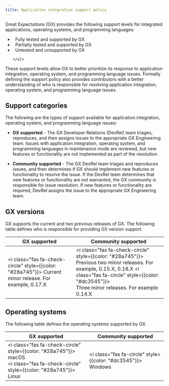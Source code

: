 ```yaml
---
title: Application integration support policy
---
```


Great Expectations (GX) provides the following support levels for integrated applications, operating systems, and programming languages:

<link rel="stylesheet" href="https://cdnjs.cloudflare.com/ajax/libs/font-awesome/6.0.0-beta3/css/all.min.css" crossorigin="anonymous" referrerpolicy="no-referrer" />
<div>
    <ul style={{
        "list-style-type": "none"
    }}>
        <li><i class="fas fa-check-circle" style={{color: "#28a745"}}></i> &nbsp; Fully tested and supported by GX</li>
        <li><i class="fas fa-circle" style={{color: "#ffc107"}}></i> &nbsp; Partially tested and supported by GX</li>
        <li><i class="fas fa-circle" style={{color: "#dc3545"}}></i> &nbsp; Untested and unsupported by GX </li>
       
        
    </ul>
</div>

These support levels allow GX to better prioritize its response to application integration, operating system, and programming language issues. Formally defining the support policy also provides contributors with a better understanding of who is responsible for resolving application integration, operating system, and programming language issues.

## Support categories

The following are the types of support available for application integration, operating system, and programming language issues:

- **GX supported** - The GX Developer Relations (DevRel) team triages, reproduces, and then assigns issues to the appropriate GX Engineering team. Issues with application integration, operating system, and programming languages in maintenance mode are reviewed, but new features or functionality are not implemented as part of the resolution.

- **Community supported** - The GX DevRel team triages and reproduces issues, and then determines if GX should implement new features or functionality to resolve the issue. If the DevRel team determines that new features or functionality are not warranted, the GX community is responsible for issue resolution. If new features or functionality are required, DevRel assigns the issue to the appropriate GX Engineering team.

## GX versions

GX supports the current and two previous releases of GX. The following table defines who is responsible for providing GX version support.


| GX supported                             | Community supported                                                |
|------------------------------------------|--------------------------------------------------------------------|
| <i class="fas fa-check-circle" style={{color: "#28a745"}}></i> Current minor release. For example, 0.17.X    | <i class="fas fa-check-circle" style={{color: "#28a745"}}></i> Previous two minor releases. For example, 0.15.X, 0.16.X <i class="fas fa-circle" style={{color: "#dc3545"}}></i><br/>Three minor releases. For example 0.14.X              | 

## Operating systems

The following table defines the operating systems supported by GX.

| GX supported                             | Community supported                                                |
|------------------------------------------|--------------------------------------------------------------------|
| <i class="fas fa-check-circle" style={{color: "#28a745"}}></i> macOS<br/><i class="fas fa-check-circle" style={{color: "#28a745"}}></i> Linux    | <i class="fas fa-circle" style={{color: "#dc3545"}}></i> Windows              | 